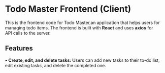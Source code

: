# Todo Master Frontend (Client)
This is the frontend code for Todo Master,an application that helps users for managing todo items. The frontend is built with **React** and uses **axios** for API calls to the server.

## Features

**•** **Create, edit, and delete tasks:** Users can add new tasks to their to-do list, edit existing tasks, and delete the completed one.
